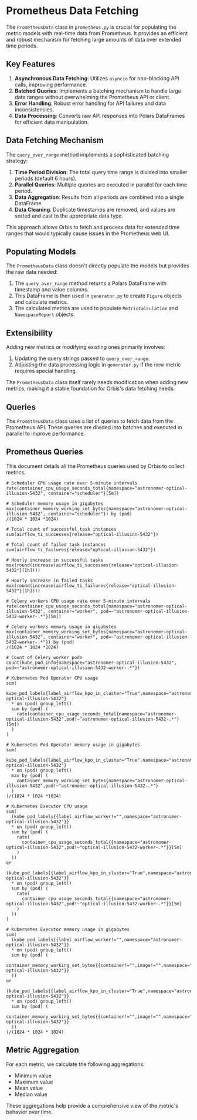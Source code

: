 # Prometheus Data Fetching

The `PrometheusData` class in `prometheus.py` is crucial for populating the metric models with real-time data from Prometheus. It provides an efficient and robust mechanism for fetching large amounts of data over extended time periods.

## Key Features

1. **Asynchronous Data Fetching**: Utilizes `asyncio` for non-blocking API calls, improving performance.
2. **Batched Queries**: Implements a batching mechanism to handle large date ranges without overwhelming the Prometheus API or client.
3. **Error Handling**: Robust error handling for API failures and data inconsistencies.
4. **Data Processing**: Converts raw API responses into Polars DataFrames for efficient data manipulation.

## Data Fetching Mechanism

The `query_over_range` method implements a sophisticated batching strategy:

1. **Time Period Division**: The total query time range is divided into smaller periods (default 6 hours).
2. **Parallel Queries**: Multiple queries are executed in parallel for each time period.
3. **Data Aggregation**: Results from all periods are combined into a single DataFrame.
4. **Data Cleaning**: Duplicate timestamps are removed, and values are sorted and cast to the appropriate data type.

This approach allows Orbis to fetch and process data for extended time ranges that would typically cause issues in the Prometheus web UI.

## Populating Models

The `PrometheusData` class doesn't directly populate the models but provides the raw data needed:

1. The `query_over_range` method returns a Polars DataFrame with timestamp and value columns.
2. This DataFrame is then used in `generator.py` to create `Figure` objects and calculate metrics.
3. The calculated metrics are used to populate `MetricCalculation` and `NamespaceReport` objects.

## Extensibility

Adding new metrics or modifying existing ones primarily involves:

1. Updating the query strings passed to `query_over_range`.
2. Adjusting the data processing logic in `generator.py` if the new metric requires special handling.

The `PrometheusData` class itself rarely needs modification when adding new metrics, making it a stable foundation for Orbis's data fetching needs.

## Queries

The `PrometheusData` class uses a list of queries to fetch data from the Prometheus API. These queries are divided into batches and executed in parallel to improve performance.

## Prometheus Queries

This document details all the Prometheus queries used by Orbis to collect metrics.

```promql
# Scheduler CPU usage rate over 5-minute intervals
rate(container_cpu_usage_seconds_total{namespace="astronomer-optical-illusion-5432", container="scheduler"}[5m])

# Scheduler memory usage in gigabytes
max(container_memory_working_set_bytes{namespace="astronomer-optical-illusion-5432", container="scheduler"}) by (pod)
/(1024 * 1024 *1024)

# Total count of successful task instances
sum(airflow_ti_successes{release="optical-illusion-5432"})

# Total count of failed task instances
sum(airflow_ti_failures{release="optical-illusion-5432"})

# Hourly increase in successful tasks
max(round(increase(airflow_ti_successes{release="optical-illusion-5432"}[1h])))

# Hourly increase in failed tasks
max(round(increase(airflow_ti_failures{release="optical-illusion-5432"}[1h])))

# Celery workers CPU usage rate over 5-minute intervals
rate(container_cpu_usage_seconds_total{namespace="astronomer-optical-illusion-5432", container="worker", pod=~"astronomer-optical-illusion-5432-worker-.*"}[5m])

# Celery workers memory usage in gigabytes
max(container_memory_working_set_bytes{namespace="astronomer-optical-illusion-5432", container="worker", pod=~"astronomer-optical-illusion-5432-worker-.*"}) by (pod)
/(1024 * 1024 *1024)

# Count of Celery worker pods
count(kube_pod_info{namespace="astronomer-optical-illusion-5432", pod=~"astronomer-optical-illusion-5432-worker-.*"})

# Kubernetes Pod Operator CPU usage
sum(
  kube_pod_labels{label_airflow_kpo_in_cluster="True",namespace="astronomer-optical-illusion-5432"}
  * on (pod) group_left()
  sum by (pod) (
    rate(container_cpu_usage_seconds_total{namespace="astronomer-optical-illusion-5432",pod!~"astronomer-optical-illusion-5432-.*"}[5m])
  )
)

# Kubernetes Pod Operator memory usage in gigabytes
sum(
  kube_pod_labels{label_airflow_kpo_in_cluster="True",namespace="astronomer-optical-illusion-5432"}
  * on (pod) group_left()
  max by (pod) (
    container_memory_working_set_bytes{namespace="astronomer-optical-illusion-5432",pod!~"astronomer-optical-illusion-5432-.*"}
  )
)/(1024 * 1024 *1024)

# Kubernetes Executor CPU usage
sum(
  (kube_pod_labels{{label_airflow_worker!="",namespace="astronomer-optical-illusion-5432"}}
  * on (pod) group_left()
  sum by (pod) (
    rate(
      container_cpu_usage_seconds_total{{namespace="astronomer-optical-illusion-5432",pod!~"optical-illusion-5432-worker-.*"}}[5m]
    )
  ))
or
  (kube_pod_labels{{label_airflow_kpo_in_cluster="True",namespace="astronomer-optical-illusion-5432"}}
  * on (pod) group_left()
  sum by (pod) (
    rate(
      container_cpu_usage_seconds_total{{namespace="astronomer-optical-illusion-5432",pod!~"optical-illusion-5432-worker-.*"}}[5m]
    )
  ))
)

# Kubernetes Executor memory usage in gigabytes
sum(
  (kube_pod_labels{{label_airflow_worker!="",namespace="astronomer-optical-illusion-5432"}}
  * on (pod) group_left()
  sum by (pod) (
    container_memory_working_set_bytes{{container!="",image!="",namespace="astronomer-optical-illusion-5432"}}
  ))
or
  (kube_pod_labels{{label_airflow_kpo_in_cluster="True",namespace="astronomer-optical-illusion-5432"}}
  * on (pod) group_left()
  sum by (pod) (
    container_memory_working_set_bytes{{container!="",image!="",namespace="astronomer-optical-illusion-5432"}}
  ))
)/(1024 * 1024 * 1024)
```

## Metric Aggregation

For each metric, we calculate the following aggregations:

- Minimum value
- Maximum value
- Mean value
- Median value

These aggregations help provide a comprehensive view of the metric's behavior over time.